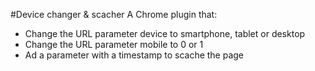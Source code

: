 #Device changer & scacher
A Chrome plugin that:
- Change the URL parameter device to smartphone, tablet or desktop
- Change the URL parameter mobile to 0 or 1
- Ad a parameter with a timestamp to scache the page
